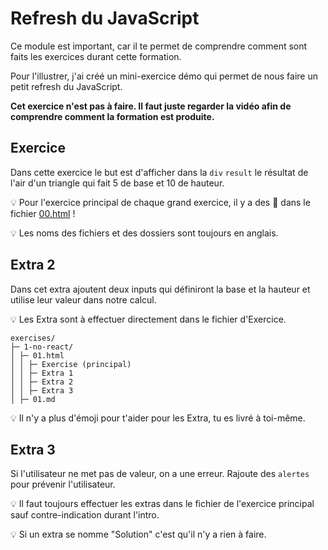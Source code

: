 # Refresh du JavaScript

Ce module est important, car il te permet de comprendre comment sont faits les exercices
durant cette formation.

Pour l'illustrer, j'ai créé un mini-exercice démo qui permet de nous faire un petit
refresh du JavaScript.

**Cet exercice n'est pas à faire. Il faut juste regarder la vidéo
afin de comprendre comment la formation est produite.**

## Exercice

Dans cette exercice le but est d'afficher dans la `div` `result` le résultat de l'air d'un triangle qui fait 5 de base et 10 de hauteur.

💡 Pour l'exercice principal de chaque grand exercice, il y a des 🦁 dans le fichier
[00.html](/src/exercises/0-js-demo/00.html) !

💡 Les noms des fichiers et des dossiers sont toujours en anglais.

## Extra 2

Dans cet extra ajoutent deux inputs qui définiront la base et la
hauteur et utilise leur valeur dans notre calcul.

💡 Les Extra sont à effectuer directement dans le fichier d'Exercice.

```
exercises/
├─ 1-no-react/
│ ├─ 01.html
│ │ ├─ Exercise (principal)
│ │ ├─ Extra 1
│ │ ├─ Extra 2
│ │ ├─ Extra 3
│ ├─ 01.md
```

💡 Il n'y a plus d'émoji pour t'aider pour les Extra, tu es livré à toi-même.

## Extra 3

Si l'utilisateur ne met pas de valeur, on a une erreur. Rajoute
des `alertes` pour prévenir l'utilisateur.

💡 Il faut toujours effectuer les extras dans le fichier de l'exercice
principal sauf contre-indication durant l'intro.

💡 Si un extra se nomme "Solution" c'est qu'il n'y a rien à faire.
